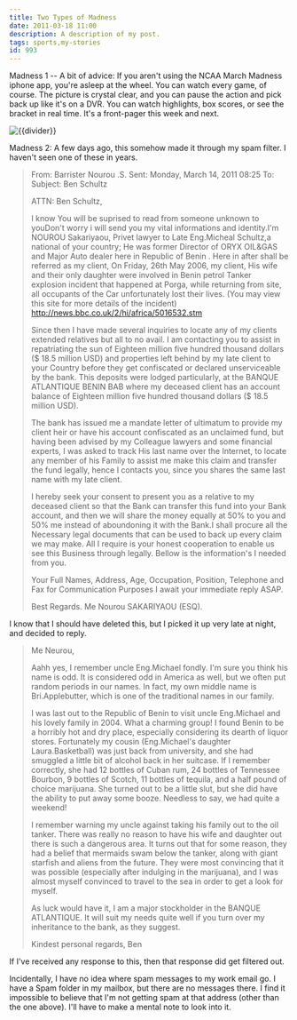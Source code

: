 ```yaml
---
title: Two Types of Madness
date: 2011-03-18 11:00
description: A description of my post.
tags: sports,my-stories
id: 993
---
```

Madness 1 -- A bit of advice:  If you aren't using the NCAA March Madness iphone app, you're asleep at the wheel.  You can watch every game, of course.  The picture is crystal clear, and you can pause the action and pick back up like it's on a DVR.  You can watch highlights, box scores, or see the bracket in real time.  It's a front-pager this week and next.

<img src="/img/greenline.gif" class="greenline" alt="{{divider}}" />

 Madness 2:  A few days ago, this somehow made it through my spam filter.  I haven't seen one of these in years.

<blockquote>From: Barrister Nourou .S. 
Sent: Monday, March 14, 2011 08:25
To: 
Subject: Ben Schultz

 ATTN: Ben Schultz,

 I know You will be suprised to read from someone unknown to youDon't worry i will send you my vital informations and identity.I'm  NOUROU Sakariyaou, Privet lawyer to Late Eng.Micheal  Schultz,a national of your country; He was former Director of ORYX OIL&GAS and Major Auto dealer here in Republic of Benin . Here in after shall be referred as my client, On Friday, 26th May 2006, my client, His wife and their only daughter were involved in Benin petrol Tanker explosion incident that happened at Porga, while returning from site, all occupants of the Car unfortunately lost their lives. (You may view this site for more details of the incident) http://news.bbc.co.uk/2/hi/africa/5016532.stm

Since then I have made several inquiries to locate any of my clients extended relatives but all to no avail.
I am contacting you to assist in repatriating the sun of Eighteen million five hundred thousand dollars ($ 18.5 million USD) and properties left behind by my late client to your Country before they get confiscated or declared unserviceable by the bank. This deposits were lodged particularly, at the BANQUE ATLANTIQUE BENIN BAB where my deceased client has an account balance of Eighteen million five hundred thousand dollars ($ 18.5 million USD).
                                      
The bank has issued me a mandate letter of ultimatum to provide my client heir or have his account confiscated as an unclaimed fund, but having been advised by my Colleague lawyers and some financial experts, I was asked to track His last name over the Internet, to locate any member of his Family to assist me make this claim and transfer the fund legally, hence I contacts you, since you shares the same last name with my late client.

I hereby seek your consent to present you as a relative to my deceased client so that the Bank can transfer this fund into your Bank account, and then we will share the money equally at 50% to you and 50% me instead of aboundoning it with the Bank.I shall procure all the Necessary legal documents that can be used to back up every claim we may make. All I require is your honest cooperation to enable us see this Business through legally. Bellow is the information's I needed from you.

Your Full Names, Address,
Age, Occupation, Position,
Telephone and Fax for Communication Purposes
I await your immediate reply ASAP.
 
    
Best Regards.
Me Nourou SAKARIYAOU (ESQ).</blockquote>

I know that I should have deleted this, but I picked it up very late at night, and decided to reply.

<blockquote>Me Neurou,

Aahh yes, I remember uncle Eng.Michael fondly.  I'm sure you think his name is odd.  It is considered odd in America as well, but we often put random periods in our names.  In fact, my own middle name is Bri.Applebutter, which is one of the traditional names in our family.

I was last out to the Republic of Benin to visit uncle Eng.Michael and his lovely family in 2004.  What a charming group!  I found Benin to be a horribly hot and dry place, especially considering its dearth of liquor stores.  Fortunately my cousin (Eng.Michael's daughter Laura.Basketball) was just back from university, and she had smuggled a little bit of alcohol back in her suitcase.  If I remember correctly, she had 12 bottles of Cuban rum, 24 bottles of Tennessee Bourbon, 9 bottles of Scotch, 11 bottles of tequila, and a half pound of choice marijuana.  She turned out to be a little slut, but she did have the ability to put away some booze.  Needless to say, we had quite a weekend!

I remember warning my uncle against taking his family out to the oil tanker.  There was really no reason to have his wife and daughter out there is such a dangerous area.  It turns out that for some reason, they had a belief that mermaids swam below the tanker, along with giant starfish and aliens from the future.  They were most convincing that it was possible (especially after indulging in the marijuana), and I was almost myself convinced to travel to the sea in order to get a look for myself.

As luck would have it, I am a major stockholder in the BANQUE ATLANTIQUE.  It will suit my needs quite well if you turn over my inheritance to the bank, as they suggest.

Kindest personal regards,
Ben
</blockquote>

If I've received any response to this, then that response did get filtered out.  

Incidentally, I have no idea where spam messages to my work email go.  I have a Spam folder in my mailbox, but there are no messages there.  I find it impossible to believe that I'm not getting spam at that address (other than the one above).  I'll have to make a mental note to look into it.
